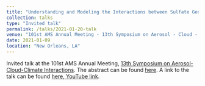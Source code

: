 ```yaml
---
title: "Understanding and Modeling the Interactions between Sulfate Geoengineering and Clouds"
collection: talks
type: "Invited talk"
permalink: /talks/2021-01-20-talk
venue: "101st AMS Annual Meeting - 13th Symposium on Aerosol - Cloud - Climate Interactions"
date: 2021-01-09
location: "New Orleans, LA"
---
```


Invited talk at the 101st AMS Annual Meeting, [13th Symposium on Aerosol-Cloud-Climate Interactions](https://annual.ametsoc.org/index.cfm/2021/program-events/conferences-and-symposia/13th-symposium-on-aerosol-cloud-climate-interactions/). The abstract can be found [here](https://ams.confex.com/ams/101ANNUAL/meetingapp.cgi/Paper/379262). A link to the talk can be found [here, YouTube link](https://tinyurl.com/yyjt8vzq).
